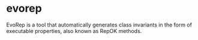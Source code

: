 # evorep
EvoRep is a tool that automatically generates class invariants in the form of executable properties, also known as RepOK methods.
